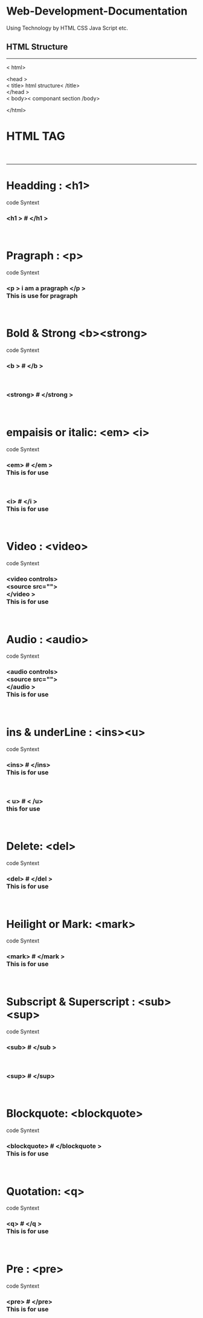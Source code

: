 # Web-Development-Documentation
Using Technology by HTML CSS Java Script etc.
<br>
<!-- htaml structure -->
<h2>HTML Structure</h2><hr>
<p>&lt; html&gt;  <br>
<p>&lt;head &gt; <br> &lt; title&gt; html structure&lt; /title&gt;<br>&lt;/head &gt; <br>&lt; body&gt;&lt; componant section /body&gt;</p>
&lt;/html&gt;</p>

<h2 style="font-size:30px">HTML TAG </h2><br><hr>
<!-- headding section -->
 <h1> Headding : &lt;h1&gt;</h1> <p>code Syntext
<h3>&lt;h1 &gt; # &lt;/h1 &gt;</h3><br>
<h1> Pragraph : &lt;p&gt;</h1> <p>code Syntext
<h3>&lt;p &gt; i am a pragraph  &lt;/p &gt;<br>This is use for pragraph </h3><br>

<!-- Bold and strong section -->
<h1> Bold & Strong &lt;b&gt;&lt;strong&gt;</h1> <p>code Syntext
<h3>&lt;b &gt; # &lt;/b &gt;<br> </h3><br>
<h3>&lt;strong&gt; # &lt;/strong &gt;<br> </h3><br>

<!-- empaisis and italic section -->
<h1>  empaisis or italic: &lt;em&gt; &lt;i&gt;</h1> <p>code Syntext
<h3>&lt;em&gt; # &lt;/em &gt;<br>This is for use </h3><br>
<h3>&lt;i&gt; # &lt;/i &gt;<br>This is for use </h3><br>

<!-- video section -->
<h1> Video : &lt;video&gt;</h1> <p>code Syntext
<h3>&lt;video controls&gt; <br>&lt;source src=""&gt;<br> &lt;/video &gt;<br>This is for use </h3><br>

<!-- audio section -->
<h1> Audio : &lt;audio&gt;</h1> <p>code Syntext
<h3>&lt;audio controls&gt; <br>&lt;source src=""&gt;<br> &lt;/audio &gt;<br>This is for use </h3><br>

<!-- ins and underLine section -->
<h1> ins & underLine : &lt;ins&gt;&lt;u&gt;</h1> <p>code Syntext
<h3>&lt;ins&gt; # &lt;/ins&gt;<br>This is for use </h3><br>
<h3>&lt; u&gt; # &lt; /u&gt; <br>this for use</h3><br>

<!-- delete section tag -->
<h1>  Delete: &lt;del&gt;</h1> <p>code Syntext
<h3>&lt;del&gt; # &lt;/del &gt;<br>This is for use </h3><br>

<!--mark section   -->
<h1>Heilight or Mark: &lt;mark&gt;</h1> <p>code Syntext
<h3>&lt;mark&gt; # &lt;/mark &gt;<br>This is for use </h3><br>

<!--sub sup section -->
<h1>Subscript & Superscript : &lt;sub&gt;&lt;sup&gt;</h1> <p>code Syntext
<h3>&lt;sub&gt; # &lt;/sub &gt;<br> </h3><br>
<h3>&lt;sup&gt; # &lt;/sup&gt;<br> </h3><br>

<!-- blockquote section -->
<h1>Blockquote: &lt;blockquote&gt;</h1> <p>code Syntext
<h3>&lt;blockquote&gt; # &lt;/blockquote &gt;<br>This is for use </h3><br>

<!--quotation  -->
<h1>Quotation: &lt;q&gt;</h1> <p>code Syntext
<h3>&lt;q&gt; # &lt;/q &gt;<br>This is for use </h3><br>

<!--pre section-->
<h1>Pre : &lt;pre&gt;</h1> <p>code Syntext
<h3>&lt;pre&gt; # &lt;/pre&gt;<br>This is for use </h3><br>



<!--  -->
<!-- <h1> : &lt;&gt;</h1> <p>code Syntext
<h3>&lt;&gt; # &lt;/ &gt;<br>This is for use </h3><br> -->










































